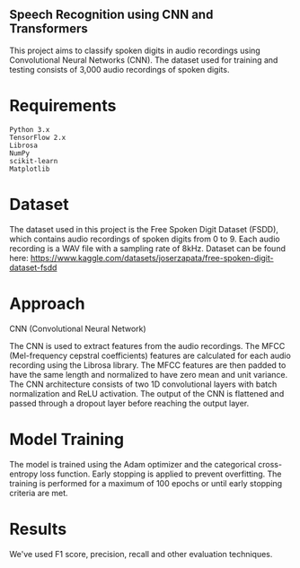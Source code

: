 ## Speech Recognition using CNN and Transformers

This project aims to classify spoken digits in audio recordings using Convolutional Neural Networks (CNN). The dataset used for training and testing consists of 3,000 audio recordings of spoken digits.

# Requirements

    Python 3.x
    TensorFlow 2.x
    Librosa
    NumPy
    scikit-learn
    Matplotlib

# Dataset

The dataset used in this project is the Free Spoken Digit Dataset (FSDD), which contains audio recordings of spoken digits from 0 to 9. Each audio recording is a WAV file with a sampling rate of 8kHz. Dataset can be found here: https://www.kaggle.com/datasets/joserzapata/free-spoken-digit-dataset-fsdd

# Approach

CNN (Convolutional Neural Network)

The CNN is used to extract features from the audio recordings. The MFCC (Mel-frequency cepstral coefficients) features are calculated for each audio recording using the Librosa library. The MFCC features are then padded to have the same length and normalized to have zero mean and unit variance. The CNN architecture consists of two 1D convolutional layers with batch normalization and ReLU activation. The output of the CNN is flattened and passed through a dropout layer before reaching the output layer.

# Model Training

The model is trained using the Adam optimizer and the categorical cross-entropy loss function. Early stopping is applied to prevent overfitting. The training is performed for a maximum of 100 epochs or until early stopping criteria are met.

# Results

We've used F1 score, precision, recall and other evaluation techniques. 
